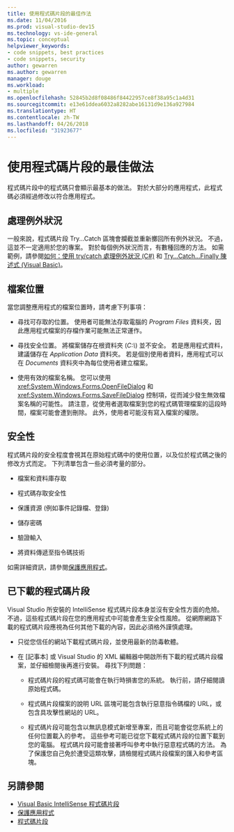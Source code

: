 ```yaml
---
title: 使用程式碼片段的最佳作法
ms.date: 11/04/2016
ms.prod: visual-studio-dev15
ms.technology: vs-ide-general
ms.topic: conceptual
helpviewer_keywords:
- code snippets, best practices
- code snippets, security
author: gewarren
ms.author: gewarren
manager: douge
ms.workload:
- multiple
ms.openlocfilehash: 52845b2d8f08486f84422957ce8f38a95c1a4d31
ms.sourcegitcommit: e13e61ddea6032a8282abe16131d9e136a927984
ms.translationtype: HT
ms.contentlocale: zh-TW
ms.lasthandoff: 04/26/2018
ms.locfileid: "31923677"
---
```

# <a name="best-practices-for-using-code-snippets"></a>使用程式碼片段的最佳做法

程式碼片段中的程式碼只會顯示最基本的做法。 對於大部分的應用程式，此程式碼必須經過修改以符合應用程式。

## <a name="handling-exceptions"></a>處理例外狀況

一般來說，程式碼片段 Try...Catch 區塊會攔截並重新擲回所有例外狀況。 不過，這並不一定適用於您的專案。 對於每個例外狀況而言，有數種回應的方法。 如需範例，請參閱[如何：使用 try/catch 處理例外狀況 (C#)](/dotnet/csharp/programming-guide/exceptions/how-to-handle-an-exception-using-try-catch) 和 [Try...Catch...Finally 陳述式 (Visual Basic)](/dotnet/visual-basic/language-reference/statements/try-catch-finally-statement)。

## <a name="file-locations"></a>檔案位置

當您調整應用程式的檔案位置時，請考慮下列事項：

- 尋找可存取的位置。 使用者可能無法存取電腦的 *Program Files* 資料夾，因此應用程式檔案的存檔作業可能無法正常運作。

- 尋找安全位置。 將檔案儲存在根資料夾 (*C:\\*) 並不安全。 若是應用程式資料，建議儲存在 *Application Data* 資料夾。 若是個別使用者資料，應用程式可以在 *Documents* 資料夾中為每位使用者建立檔案。

- 使用有效的檔案名稱。 您可以使用 <xref:System.Windows.Forms.OpenFileDialog> 和 <xref:System.Windows.Forms.SaveFileDialog> 控制項，從而減少發生無效檔案名稱的可能性。 請注意，從使用者選取檔案到您的程式碼管理檔案的這段時間，檔案可能會遭到刪除。 此外，使用者可能沒有寫入檔案的權限。

## <a name="security"></a>安全性

程式碼片段的安全程度會視其在原始程式碼中的使用位置，以及位於程式碼之後的修改方式而定。 下列清單包含一些必須考量的部分。

- 檔案和資料庫存取

- 程式碼存取安全性

- 保護資源 (例如事件記錄檔、登錄)

- 儲存密碼

- 驗證輸入

- 將資料傳遞至指令碼技術

如需詳細資訊，請參閱[保護應用程式](../ide/securing-applications.md)。

## <a name="downloaded-code-snippets"></a>已下載的程式碼片段

Visual Studio 所安裝的 IntelliSense 程式碼片段本身並沒有安全性方面的危險。 不過，這些程式碼片段在您的應用程式中可能會產生安全性風險。 從網際網路下載的程式碼片段應視為任何其他下載的內容，因此必須格外謹慎處理。

- 只從您信任的網站下載程式碼片段，並使用最新的防毒軟體。

- 在 [記事本] 或 Visual Studio 的 XML 編輯器中開啟所有下載的程式碼片段檔案，並仔細檢閱後再進行安裝。 尋找下列問題：

    - 程式碼片段的程式碼可能會在執行時損害您的系統。 執行前，請仔細閱讀原始程式碼。

    - 程式碼片段檔案的說明 URL 區塊可能包含執行惡意指令碼檔的 URL，或包含具攻擊性網站的 URL。

    - 程式碼片段可能包含以無訊息模式新增至專案，而且可能會從您系統上的任何位置載入的參考。 這些參考可能已從您下載程式碼片段的位置下載到您的電腦。 程式碼片段可能會接著呼叫參考中執行惡意程式碼的方法。 為了保護您自己免於遭受這類攻擊，請檢閱程式碼片段檔案的匯入和參考區塊。

## <a name="see-also"></a>另請參閱

- [Visual Basic IntelliSense 程式碼片段](/dotnet/visual-basic/developing-apps/using-ide/intellisense-code-snippets)
- [保護應用程式](../ide/securing-applications.md)
- [程式碼片段](../ide/code-snippets.md)